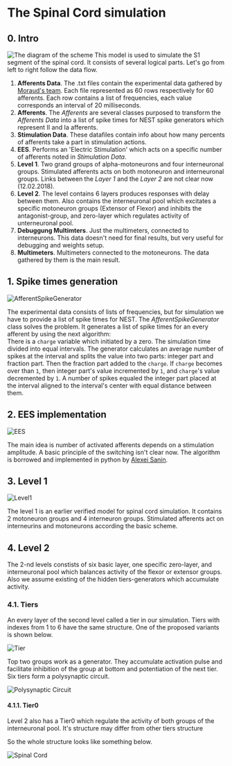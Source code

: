 # The Spinal Cord simulation

## 0. Intro
![The diagram of the scheme](img/basic_structure.png)
This model is used to simulate the S1 segment of the spinal cord. It consists of several logical parts.
Let's go from left to right follow the data flow.

1. **Afferents Data**. The .txt files contain the experimental data gathered by
[Moraud's team](http://linkinghub.elsevier.com/retrieve/pii/S0896627316000106).
Each file represented as 60 rows respectively for 60 afferents.
Each row contains a list of frequencies, each value corresponds an interval of 20 milliseconds.
2. **Afferents**. The _Afferents_ are several classes purposed to transform the _Afferents Data_ into a list of
spike times for NEST spike generators which represent II and Ia afferents.
3. **Stimulation Data**. These datafiles contain info about how many percents of afferents take a part in
stimulation actions.
4. **EES**. Performs an 'Electric Stimulation' which acts on a specific number of afferents noted in _Stimulation Data_.
5. **Level 1**. Two grand groups of alpha-motoneurons and four interneuronal groups. Stimulated afferents acts on
both motoneuron and interneuronal groups. Links between the _Layer 1_ and the _Layer 2_ are not clear now (12.02.2018).
6. **Level 2**. The level contains 6 layers produces responses with delay between them. Also contains the
interneuronal pool which excitates a specific motoneuron groups (Extensor of Flexor) and inhibits the antagonist-group,
and zero-layer which regulates activity of unterneuronal pool.
7. **Debuggung Multimters**. Just the multimeters, connected to interneurons. This data doesn't need for final results,
but very useful for debugging and weights setup.
8. **Multimeters**. Multimeters connected to the motoneurons. The data gathered by them is the main result.

## 1. Spike times generation

![AfferentSpikeGenerator](img/afferent_spike_generator.png)

The experimental data consists of lists of frequencies, but for simulation we have to provide a list of spike times
for NEST. The _AfferentSpikeGenerator_ class solves the problem. It generates a list of spike times for an
 every afferent by using the next algorithm:  
There is a `charge` variable which initiated by a zero.
The simulation time divided into equal intervals. The generator calculates an average number of spikes at the interval
and splits the value into two parts: integer part and fraction part. Then the fraction part added to the `charge`.
If `charge` becomes over than `1`, then integer part's value incremented by `1`, and `charge`'s value decremented by `1`.
A number of spikes equaled the integer part placed at the interval aligned to the interval's center with equal
 distance between them.
 
## 2. EES implementation

![EES](img/ees.png)

The main idea is number of activated afferents depends on a stimulation amplitude. A basic principle of the switching
isn't clear now. The algorithm is borrowed and implemented in python by [Alexei Sanin](https://github.com/vogdb).

## 3. Level 1

![Level1](img/level1.png)  

The level 1 is an earlier verified model for spinal cord simulation. It contains 2 motoneuron groups
and 4 interneuron groups. Stimulated afferents act on interneurins and motoneurons according
the basic scheme.

## 4. Level 2

The 2-nd levels constists of six basic layer, one specific zero-layer, and interneuronal pool which balances
activity of the flexor or extensor groups. Also we assume existing of the hidden tiers-generators which accumulate
activity.

### 4.1. Tiers

An every layer of the second level called a tier in our simulation.
Tiers with indexes from 1 to 6 have the same structure. One of the proposed
variants is shown below.

![Tier](img/tier.png)

Top two groups work as a generator. They accumulate activation pulse and facilitate inhibition of the group at bottom
and potentiation of the next tier. Six tiers form a polysynaptic circuit.  

![Polysynaptic Circuit](img/polysynaptic_circuit.png)

#### 4.1.1. Tier0

Level 2 also has a Tier0 which regulate the activity of both groups of the interneuronal pool. It's structure may differ
from other tiers structure

So the whole structure looks like something below.

![Spinal Cord](img/spinal_cord.png)